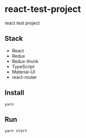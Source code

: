# react-test-project

react test project

## Stack

* React
* Redux
* Redux-thunk
* TypeScript
* Material-UI
* react-router

## Install

```shell
yarn
```

## Run

```shell
yarn start
```
